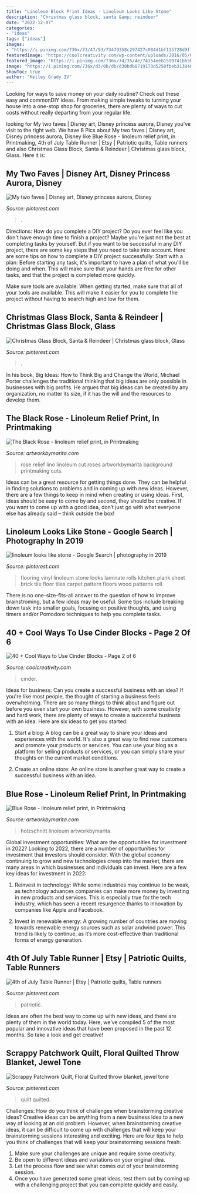 ```yaml
---
title: "Linoleum Block Print Ideas - Linoleum Looks Like Stone"
description: "Christmas glass block, santa &amp; reindeer"
date: "2022-12-07"
categories:
- "ideas"
tags: ["ideas"]
images:
- "https://i.pinimg.com/736x/73/47/93/73479358c297427c084d1bf115728d9f.jpg"
featuredImage: "https://coolcreativity.com/wp-content/uploads/2016/05/Cinder-Block-Outdoor-Crafts10.jpg"
featured_image: "https://i.pinimg.com/736x/74/35/4e/74354eeb1599741b63b95a2271610e5c.jpg"
image: "https://i.pinimg.com/736x/d3/0b/db/d30bdb8719173d5258fbeb3138466877.jpg"
ShowToc: true
author: "Kelley Grady IV"
---
```



Looking for ways to save money on your daily routine? Check out these easy and commonDIY ideas. From making simple tweaks to turning your house into a one-stop shop for groceries, there are plenty of ways to cut costs without really departing from your regular life.

	

		
looking for My two faves | Disney art, Disney princess aurora, Disney you've visit to the right web. We have 8 Pics about My two faves | Disney art, Disney princess aurora, Disney like Blue Rose - linoleum relief print, in Printmaking, 4th of July Table Runner | Etsy | Patriotic quilts, Table runners and also Christmas Glass Block, Santa &amp; Reindeer | Christmas glass block, Glass. Here it is:
		
    
## My Two Faves | Disney Art, Disney Princess Aurora, Disney

<img loading=lazy src="https://i.pinimg.com/736x/cb/10/5b/cb105b6a3376d077f86faae2c11a61bf.jpg" onerror="this.onerror=null;this.src='https://tse2.mm.bing.net/th?id=OIP.du91o0Iul3Fg7Z_Mgsea2AHaLu&amp;pid=15.1';" alt="My two faves | Disney art, Disney princess aurora, Disney">

_Source: pinterest.com_

>. 

	

Directions: How do you complete a DIY project?
Do you ever feel like you don't have enough time to finish a project? Maybe you're just not the best at completing tasks by yourself. But if you want to be successful in any DIY project, there are some key steps that you need to take into account. Here are some tips on how to complete a DIY project successfully:
Start with a plan: Before starting any task, it's important to have a plan of what you'll be doing and when. This will make sure that your hands are free for other tasks, and that the project is completed more quickly.

Make sure tools are available: When getting started, make sure that all of your tools are available. This will make it easier for you to complete the project without having to search high and low for them.

    
## Christmas Glass Block, Santa &amp; Reindeer | Christmas Glass Block, Glass

<img loading=lazy src="https://i.pinimg.com/736x/74/35/4e/74354eeb1599741b63b95a2271610e5c.jpg" onerror="this.onerror=null;this.src='https://tse4.mm.bing.net/th?id=OIP.Zu5NvRa-QaS4KVpA_JAFNAHaJ3&amp;pid=15.1';" alt="Christmas Glass Block, Santa &amp; Reindeer | Christmas glass block, Glass">

_Source: pinterest.com_

>. 

	

In his book, Big Ideas: How to Think Big and Change the World, Michael Porter challenges the traditional thinking that big ideas are only possible in businesses with big profits. He argues that big ideas can be created by any organization, no matter its size, if it has the will and the resources to develop them.

    
## The Black Rose - Linoleum Relief Print, In Printmaking

<img loading=lazy src="https://www.artworkbymarita.com/wp-content/uploads/sites/1385/2018/11/23391.jpg" onerror="this.onerror=null;this.src='https://tse4.mm.bing.net/th?id=OIP.jXyFKjohnNIOGVNVZEm4wAHaJ4&amp;pid=15.1';" alt="The Black Rose - linoleum relief print, in Printmaking">

_Source: artworkbymarita.com_

>rose relief lino linoleum cut roses artworkbymarita background printmaking cuts. 

	

Ideas can be a great resource for getting things done. They can be helpful in finding solutions to problems and in coming up with new ideas. However, there are a few things to keep in mind when creating or using ideas. First, ideas should be easy to come by and second, they should be creative. If you want to come up with a good idea, don’t just go with what everyone else has already said – think outside the box!

    
## Linoleum Looks Like Stone - Google Search | Photography In 2019

<img loading=lazy src="https://i.pinimg.com/736x/18/22/19/1822193f82719f104d9866220ab9cbc9--kitchen-flooring-laminate-flooring.jpg?b=t" onerror="this.onerror=null;this.src='https://tse1.mm.bing.net/th?id=OIP.jTY-FgP8KA9ED8bRglNaWwHaGX&amp;pid=15.1';" alt="linoleum looks like stone - Google Search | photography in 2019">

_Source: pinterest.com_

>flooring vinyl linoleum stone looks laminate rolls kitchen plank sheet brick tile floor tiles carpet pattern floors wood patterns roll. 

	

There is no one-size-fits-all answer to the question of how to improve brainstroming, but a few ideas may be useful. Some tips include breaking down task into smaller goals, focusing on positive thoughts, and using timers and/or Pomodoro techniques to help you complete tasks.

    
## 40 + Cool Ways To Use Cinder Blocks - Page 2 Of 6

<img loading=lazy src="https://coolcreativity.com/wp-content/uploads/2016/05/Cinder-Block-Outdoor-Crafts10.jpg" onerror="this.onerror=null;this.src='https://tse3.mm.bing.net/th?id=OIP.igvkRKuL6AVDWUZWhY301AHaLL&amp;pid=15.1';" alt="40 + Cool Ways to Use Cinder Blocks - Page 2 of 6">

_Source: coolcreativity.com_

>cinder. 

	

Ideas for business: Can you create a successful business with an idea?
If you're like most people, the thought of starting a business feels overwhelming. There are so many things to think about and figure out before you even start your own business. However, with some creativity and hard work, there are plenty of ways to create a successful business with an idea. Here are six ideas to get you started:
1) Start a blog: A blog can be a great way to share your ideas and experiences with the world. It's also a great way to find new customers and promote your products or services. You can use your blog as a platform for selling products or services, or you can simply share your thoughts on the current market conditions.

2) Create an online store: An online store is another great way to create a successful business with an idea.

    
## Blue Rose - Linoleum Relief Print, In Printmaking

<img loading=lazy src="https://www.artworkbymarita.com/wp-content/uploads/sites/1385/2018/11/23465-1228x1600.jpg" onerror="this.onerror=null;this.src='https://tse4.mm.bing.net/th?id=OIP.oyN95qK0vZsPI7iBpodfeAHaJp&amp;pid=15.1';" alt="Blue Rose - linoleum relief print, in Printmaking">

_Source: artworkbymarita.com_

>holzschnitt linoleum artworkbymarita. 

	

Global investment opportunities: What are the opportunities for investment in 2022?
Looking to 2022, there are a number of opportunities for investment that investors should consider. With the global economy continuing to grow and new technologies creep into the market, there are many areas in which businesses and individuals can invest. Here are a few key ideas for investment in 2022: 
1. Reinvest in technology: While some industries may continue to be weak, as technology advances companies can make more money by investing in new products and services. This is especially true for the tech industry, which has seen a recent resurgence thanks to innovation by companies like Apple and Facebook. 

2. Invest in renewable energy: A growing number of countries are moving towards renewable energy sources such as solar andwind power. This trend is likely to continue, as it’s more cost-effective than traditional forms of energy generation. 


    
## 4th Of July Table Runner | Etsy | Patriotic Quilts, Table Runners

<img loading=lazy src="https://i.pinimg.com/736x/d3/0b/db/d30bdb8719173d5258fbeb3138466877.jpg" onerror="this.onerror=null;this.src='https://tse4.mm.bing.net/th?id=OIP.7SRKueyXd6JCXZ5urOnF-QHaJ4&amp;pid=15.1';" alt="4th of July Table Runner | Etsy | Patriotic quilts, Table runners">

_Source: pinterest.com_

>patriotic. 

	

Ideas are often the best way to come up with new ideas, and there are plenty of them in the world today. Here, we’ve compiled 5 of the most popular and innovative ideas that have been proposed in the past 12 months. So take a look and get creative!

    
## Scrappy Patchwork Quilt, Floral Quilted Throw Blanket, Jewel Tone

<img loading=lazy src="https://i.pinimg.com/736x/73/47/93/73479358c297427c084d1bf115728d9f.jpg" onerror="this.onerror=null;this.src='https://tse2.mm.bing.net/th?id=OIP.bFbUa3VeHeWx4iMK_LLHsAHaIU&amp;pid=15.1';" alt="Scrappy Patchwork Quilt, Floral Quilted throw blanket, jewel tone">

_Source: pinterest.com_

>quilt quilted. 

	

Challenges: How do you think of challenges when brainstorming creative ideas?
Creative ideas can be anything from a new business idea to a new way of looking at an old problem. However, when brainstorming creative ideas, it can be difficult to come up with challenges that will keep your brainstorming sessions interesting and exciting. Here are four tips to help you think of challenges that will keep your brainstorming sessions fresh: 
1) Make sure your challenges are unique and require some creativity.
2) Be open to different ideas and variations on your original idea.
3) Let the process flow and see what comes out of your brainstorming session.
4) Once you have generated some great ideas, test them out by coming up with a challenging project that you can complete quickly and easily.

